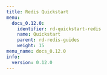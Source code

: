 ```yaml
---
title: Redis Quickstart
menu:
  docs_0.12.0:
    identifier: rd-quickstart-redis
    name: Quickstart
    parent: rd-redis-guides
    weight: 15
menu_name: docs_0.12.0
info:
  version: 0.12.0
---
```


